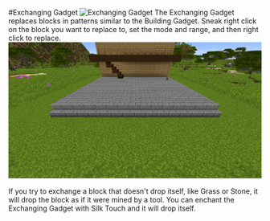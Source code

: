 #Exchanging Gadget
![Exchanging Gadget](item:buildinggadgets:exchangertool)
The Exchanging Gadget replaces blocks in patterns similar to the Building Gadget. Sneak right click on the block you want to replace to, set the mode and range, and then right click to replace.
![](exchange.png)

If you try to exchange a block that doesn't drop itself, like Grass or Stone, it will drop the block as if it were mined by a tool. You can enchant the Exchanging Gadget with Silk Touch and it will drop itself.